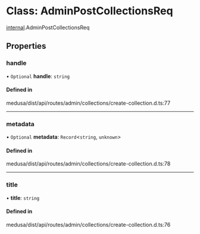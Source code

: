 # Class: AdminPostCollectionsReq

[internal](../modules/internal-3.md).AdminPostCollectionsReq

## Properties

### handle

• `Optional` **handle**: `string`

#### Defined in

medusa/dist/api/routes/admin/collections/create-collection.d.ts:77

___

### metadata

• `Optional` **metadata**: `Record`<`string`, `unknown`\>

#### Defined in

medusa/dist/api/routes/admin/collections/create-collection.d.ts:78

___

### title

• **title**: `string`

#### Defined in

medusa/dist/api/routes/admin/collections/create-collection.d.ts:76
